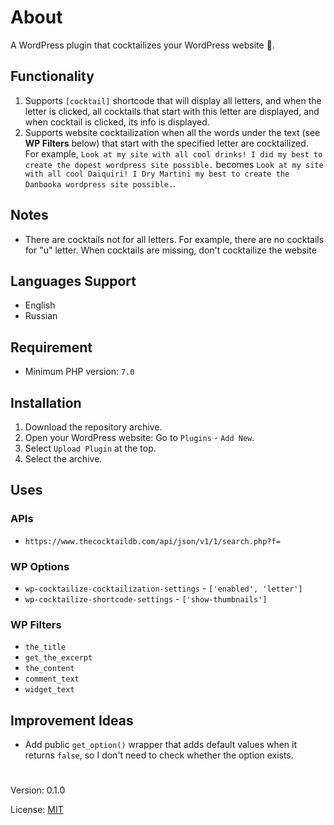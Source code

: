 # About

A WordPress plugin that cocktailizes your WordPress website 🍹.

## Functionality

1. Supports `[cocktail]` shortcode that will display all letters, and when the letter is clicked, all cocktails
   that start with this letter are displayed, and when cocktail is clicked, its info is displayed.
2. Supports website cocktailization when all the words under the text (see **WP Filters** below) that start 
   with the specified letter are cocktailized.  
   For example, `Look at my site with all cool
   drinks! I did my best to create the dopest wordpress site possible.` becomes `Look at my site
   with all cool Daiquiri! I Dry Martini my best to create the Danbooka wordpress site possible.`.

## Notes

* There are cocktails not for all letters. For example, there are no cocktails for "u" letter.
  When cocktails are missing, don't cocktailize the website

## Languages Support

* English
* Russian

## Requirement

* Minimum PHP version: `7.0`

## Installation

1. Download the repository archive.
2. Open your WordPress website: Go to `Plugins` - `Add New`.
3. Select `Upload Plugin` at the top.
4. Select the archive.

## Uses

### APIs

* `https://www.thecocktaildb.com/api/json/v1/1/search.php?f=`

### WP Options

* `wp-cocktailize-cocktailization-settings` - `['enabled', 'letter']`
* `wp-cocktailize-shortcode-settings` - `['show-thumbnails']`


### WP Filters

* `the_title`
* `get_the_excerpt`
* `the_content`
* `comment_text`
* `widget_text`

## Improvement Ideas

* Add public `get_option()` wrapper that adds default values when it returns `false`, so I don't need
  to check whether the option exists.

#

Version: 0.1.0

License: [MIT](https://github.com/vladlu/wp-cocktailize/blob/master/LICENSE)
